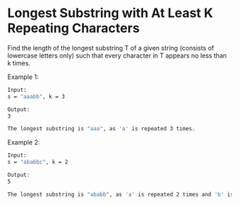 # Longest Substring with At Least K Repeating Characters

Find the length of the longest substring T of a given string (consists of lowercase letters only) such that every character in T appears no less than k times.

Example 1:

```bash
Input:
s = "aaabb", k = 3

Output:
3

The longest substring is "aaa", as 'a' is repeated 3 times.
```

Example 2:

```bash
Input:
s = "ababbc", k = 2

Output:
5

The longest substring is "ababb", as 'a' is repeated 2 times and 'b' is repeated 3 times.
```